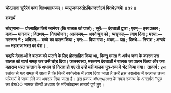 **चोद्यमाना सुरैरेवं मत्वा वितथमात्मजम् ।** **व्यसृजन्मरुतोऽबिभ्रन्दत्तोऽयं वितथेऽन्वये ॥ ३९॥** 

**शब्दार्थ** 

**चोद्यमाना—** **प्रोत्साहित किये जानेपर (कि बालक को पालो)** **; सुरै:—** **देवताओं द्वारा** **; एवम्—** **इस प्रकार** **; मत्वा—** **मानकर** **;** **वितथम्—** **निष्प्रयोजन** **; आत्मजम्—** **अपने पुत्र को** **; व्यसृजत्—** **त्याग दिया** **; मरुत:—** **मरुत्गण ने** **; अबिभ्रन्—** **बच्चे का पालन किया** **;** **दत्त:—** **दिया गया** **; अयम्—** **यह** **; वितथे—** **निराश** **; अन्वये—** **महाराज भरत का वंश।** **.** 

**यद्यपि देवताओं ने बालक को पालने के लिए प्रोत्साहित किया था, किन्तु ममता ने अवैध जन्म** **के कारण उस बालक को व्यर्थ समझ कर उसे छोड़ दिया। फलस्वरूप, मरुत्गण देवताओं ने बालक** **का पालन किया और जब महाराज भरत सन्तान के अभाव से निराश हो गए तो उन्हें यही बालक** **पुत्र-रूप में भेंट किया गया।** **तात्पर्य :** इस श्लोक से यह समझ में आता है कि जिन्हें स्वर्गलोक में त्याग दिया जाता है उन्हें इस धरालोक में अत्यन्त उच्च परिवारों में जन्म लेने का अवसर दिया जाता है। इस प्रकार *श्रीमद्भागवत* के नवम स्कन्ध के अन्तर्गत ''पूरु का वंशÓÓ नामक बीसवें अध्याय के भक्तिवेदान्त तात्पर्य पूर्ण हुए। 
